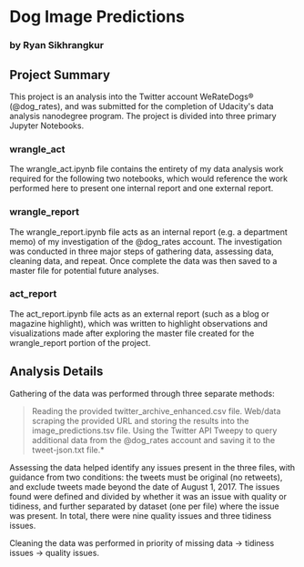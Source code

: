 # Dog Image Predictions
### by Ryan Sikhrangkur

## Project Summary
This project is an analysis into the Twitter account WeRateDogs® (@dog_rates), and was submitted for the completion of Udacity's data analysis nanodegree program. The project is divided into three primary Jupyter Notebooks.

### wrangle_act
The wrangle_act.ipynb file contains the entirety of my data analysis work required for the following two notebooks, which would reference the work performed here to present one internal report and one external report.
### wrangle_report
The wrangle_report.ipynb file acts as an internal report (e.g. a department memo) of my investigation of the @dog_rates account. The investigation was conducted in three major steps of gathering data, assessing data, cleaning data, and repeat. Once complete the data was then saved to a master file for potential future analyses.
### act_report
The act_report.ipynb file acts as an external report (such as a blog or magazine highlight), which was written to highlight observations and visualizations made after exploring the master file created for the wrangle_report portion of the project.

## Analysis Details
Gathering of the data was performed through three separate methods:
> Reading the provided twitter_archive_enhanced.csv file.
> Web/data scraping the provided URL and storing the results into the image_predictions.tsv file.
> Using the Twitter API Tweepy to query additional data from the @dog_rates account and saving it to the tweet-json.txt file.*

Assessing the data helped identify any issues present in the three files, with guidance from two conditions: the tweets must be original (no retweets), and exclude tweets made beyond the date of August 1, 2017.
The issues found were defined and divided by whether it was an issue with quality or tidiness, and further separated by dataset (one per file) where the issue was present.
In total, there were nine quality issues and three tidiness issues.

Cleaning the data was performed in priority of missing data → tidiness issues → quality issues.